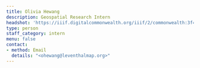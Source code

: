 ```yaml
---
title: Olivia Hewang
description: Geospatial Research Intern
headshot: 'https://iiif.digitalcommonwealth.org/iiif/2/commonwealth:3f463863p/736,6892,514,514/,600/0/default.jpg'
type: person
staff_category: intern
menu: false
contact:
- method: Email
  details: "<ohewang@leventhalmap.org>"
---
```


